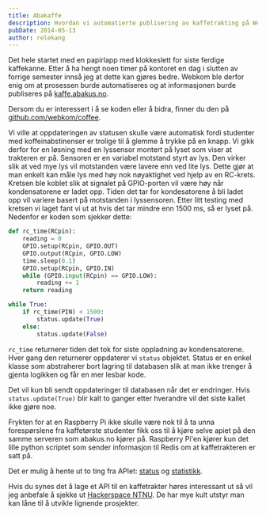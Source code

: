 ```yaml
---
title: Abakaffe
description: Hvordan vi automatierte publisering av kaffetrakting på Webkom-kontoret.
pubDate: 2014-05-13
author: relekang
---
```


Det hele startet med en papirlapp med klokkeslett for siste ferdige kaffekanne. Etter å ha hengt noen timer på kontoret en dag i slutten av forrige semester innså jeg at dette kan gjøres bedre. Webkom ble derfor enig om at prosessen burde automatiseres og at informasjonen burde publiseres på [kaffe.abakus.no](http://kaffe.abakus.no).

Dersom du er interessert i å se koden eller å bidra, finner du den på [github.com/webkom/coffee](http://github.com/webkom/coffee).

Vi ville at oppdateringen av statusen skulle være automatisk fordi studenter med koffeinabstinenser er trolige til å glemme å trykke på en knapp. Vi gikk derfor for en løsning med en lyssensor montert på lyset som viser at trakteren er på. Sensoren er en variabel motstand styrt av lys. Den virker slik at ved mye lys vil motstanden være lavere enn ved lite lys. Dette gjør at man enkelt kan måle lys med høy nok nøyaktighet ved hjelp av en RC-krets. Kretsen ble koblet slik at signalet på GPIO-porten vil være høy når kondensatorene er ladet opp. Tiden det tar for kondesatorene å bli ladet opp vil variere basert på motstanden i lyssensoren. Etter litt testing med kretsen vi laget fant vi ut at hvis det tar mindre enn 1500 ms, så er lyset på. Nedenfor er koden som sjekker dette:

```python
def rc_time(RCpin):
    reading = 0
    GPIO.setup(RCpin, GPIO.OUT)
    GPIO.output(RCpin, GPIO.LOW)
    time.sleep(0.1)
    GPIO.setup(RCpin, GPIO.IN)
    while (GPIO.input(RCpin) == GPIO.LOW):
        reading += 1
    return reading

while True:
    if rc_time(PIN) < 1500:
        status.update(True)
    else:
        status.update(False)
```

`rc_time` returnerer tiden det tok for siste oppladning av kondensatorene. Hver gang den returnerer oppdaterer vi `status` objektet. Status er en enkel klasse som abstraherer bort lagring til databasen slik at man ikke trenger å gjenta logikken og får en mer lesbar kode.

Det vil kun bli sendt oppdateringer til databasen når det er endringer. Hvis `status.update(True)` blir kalt to ganger etter hverandre vil det siste kallet ikke gjøre noe.

Frykten for at en Raspberry Pi ikke skulle være nok til å ta unna forespørslene fra kaffetørste studenter fikk oss til å kjøre selve apiet på den samme serveren som abakus.no kjører på. Raspberry Pi'en kjører kun det lille python scriptet som sender informasjon til Redis om at kaffetrakteren er satt på.

Det er mulig å hente ut to ting fra APIet: [status](http://kaffe.abakus.no/api/status) og [statistikk](http://kaffe.abakus.no/api/stats).

Hvis du synes det å lage et API til en kaffetrakter høres interessant ut så vil jeg anbefale å sjekke ut [Hackerspace NTNU](http://hackerspace.idi.ntnu.no). De har mye kult utstyr man kan låne til å utvikle lignende prosjekter.
